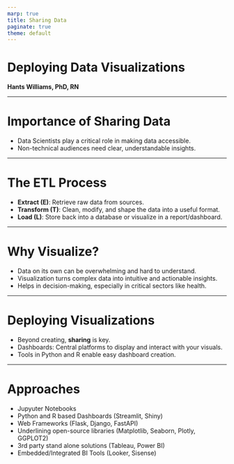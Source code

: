 ```yaml
---
marp: true
title: Sharing Data
paginate: true
theme: default
---
```



# Deploying Data Visualizations 

**Hants Williams, PhD, RN**

---

# Importance of Sharing Data

* Data Scientists play a critical role in making data accessible.
* Non-technical audiences need clear, understandable insights.

---

# The ETL Process

* **Extract (E)**: Retrieve raw data from sources.
* **Transform (T)**: Clean, modify, and shape the data into a useful format.
* **Load (L)**: Store back into a database or visualize in a report/dashboard.

---

# Why Visualize?

* Data on its own can be overwhelming and hard to understand.
* Visualization turns complex data into intuitive and actionable insights.
* Helps in decision-making, especially in critical sectors like health.

---

# Deploying Visualizations

* Beyond creating, **sharing** is key.
* Dashboards: Central platforms to display and interact with your visuals.
* Tools in Python and R enable easy dashboard creation.

---

# Approaches 

* Jupyuter Notebooks 
* Python and R based Dashboards (Streamlit, Shiny)
* Web Frameworks (Flask, Django, FastAPI)
* Underlining open-source libraries (Matplotlib, Seaborn, Plotly, GGPLOT2)
* 3rd party stand alone solutions (Tableau, Power BI)
* Embedded/Integrated BI Tools (Looker, Sisense) 




